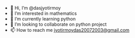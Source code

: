 - 👋 Hi, I’m @dasjyotirmoy
- 👀 I’m interested in mathematics
- 🌱 I’m currently learning python
- 💞️ I’m looking to collaborate on python project
- 📫 How to reach me jyotirmoydas20072003@gmail.com

<!---
dasjyotirmoy/dasjyotirmoy is a ✨ special ✨ repository because its `README.md` (this file) appears on your GitHub profile.
You can click the Preview link to take a look at your changes.
--->
